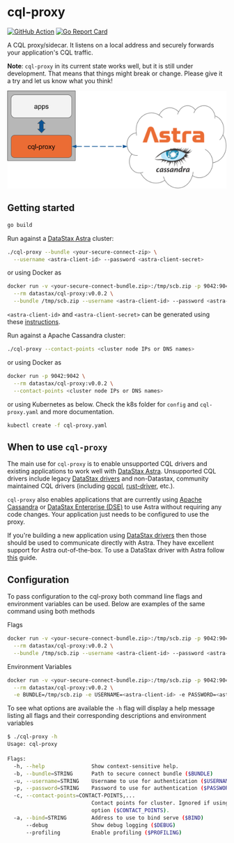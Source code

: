 # cql-proxy

[![GitHub Action](https://github.com/datastax/cql-proxy/actions/workflows/test.yml/badge.svg)](https://github.com/datastax/cql-proxy/actions/workflows/test.yml) [![Go Report Card](https://goreportcard.com/badge/github.com/datastax/cql-proxy)](https://goreportcard.com/report/github.com/datastax/cql-proxy)

A CQL proxy/sidecar. It listens on a local address and securely forwards your application's CQL traffic.

**Note**: `cql-proxy` in its current state works well, but it is still under development. That means
that things might break or change. Please give it a try and let us know what you think!

![cql-proxy](cql-proxy.png)

## Getting started

```sh
go build
```

Run against a [DataStax Astra][astra] cluster:

```sh
./cql-proxy --bundle <your-secure-connect-zip> \
  --username <astra-client-id> --password <astra-client-secret>
```

or using Docker as

```sh
docker run -v <your-secure-connect-bundle.zip>:/tmp/scb.zip -p 9042:9042 \
  --rm datastax/cql-proxy:v0.0.2 \
  --bundle /tmp/scb.zip --username <astra-client-id> --password <astra-client-secret>
```

`<astra-client-id>` and `<astra-client-secret>` can be generated using these [instructions].

Run against a Apache Cassandra cluster:

```sh
./cql-proxy --contact-points <cluster node IPs or DNS names>
```

or using Docker as

```sh
docker run -p 9042:9042 \
  --rm datastax/cql-proxy:v0.0.2 \
  --contact-points <cluster node IPs or DNS names>
```


or using Kubernetes as below. Check the k8s folder for `config` and `cql-proxy.yaml` and more documentation.

```sh
kubectl create -f cql-proxy.yaml
```

## When to use `cql-proxy`

The main use for `cql-proxy` is to enable unsupported CQL drivers and existing applications to work
well with [DataStax Astra][astra]. Unsupported CQL drivers include legacy [DataStax
drivers][drivers] and non-Datastax, community maintained CQL drivers (including [gocql],
[rust-driver], etc.). 

`cql-proxy` also enables applications that are currently using [Apache Cassandra][cassandra] or
[DataStax Enterprise (DSE)][dse] to use Astra without requiring any code changes.  Your application
just needs to be configured to use the proxy.

If you're building a new application using [DataStax drivers][drivers] then those should be used to
communicate directly with Astra. They have excellent support for Astra out-of-the-box. To use a
DataStax driver with Astra follow [this][driver-guide] guide.

## Configuration

To pass configuration to the cql-proxy both command line flags and environment variables can be used. Below are examples of
the same command using both methods

Flags

```sh
docker run -v <your-secure-connect-bundle.zip>:/tmp/scb.zip -p 9042:9042 \
  --rm datastax/cql-proxy:v0.0.2 \
  --bundle /tmp/scb.zip --username <astra-client-id> --password <astra-client-secret>
```

Environment Variables

```sh
docker run -v <your-secure-connect-bundle.zip>:/tmp/scb.zip -p 9042:9042  \
  --rm datastax/cql-proxy:v0.0.2 \
  -e BUNDLE=/tmp/scb.zip -e USERNAME=<astra-client-id> -e PASSWORD=<astra-client-secret>
```

To see what options are available the `-h` flag will display a help message listing all flags and their corresponding descriptions
and environment variables

```sh
$ ./cql-proxy -h
Usage: cql-proxy

Flags:
  -h, --help               Show context-sensitive help.
  -b, --bundle=STRING      Path to secure connect bundle ($BUNDLE)
  -u, --username=STRING    Username to use for authentication ($USERNAME)
  -p, --password=STRING    Password to use for authentication ($PASSWORD)
  -c, --contact-points=CONTACT-POINTS,...
                           Contact points for cluster. Ignored if using the bundle path
                           option ($CONTACT_POINTS).
  -a, --bind=STRING        Address to use to bind serve ($BIND)
      --debug              Show debug logging ($DEBUG)
      --profiling          Enable profiling ($PROFILING)
```

[astra]: https://astra.datastax.com/
[instructions]: https://docs.datastax.com/en/astra/docs/manage-application-tokens.html
[gocql]: https://github.com/gocql/gocql
[rust-driver]: https://github.com/scylladb/scylla-rust-driver
[driver-guide]: https://docs.datastax.com/en/astra/docs/connecting-to-astra-databases-using-datastax-drivers.html
[cassandra]: https://cassandra.apache.org/
[dse]: https://www.datastax.com/products/datastax-enterprise
[drivers]: https://docs.datastax.com/en/driver-matrix/doc/driver_matrix/common/driverMatrix.html
